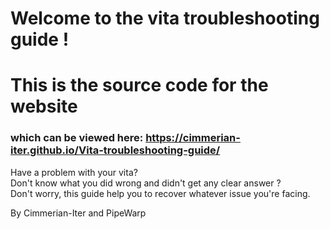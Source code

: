 # Welcome to the vita troubleshooting guide !
# This is the source code for the website
### which can be viewed here: https://cimmerian-iter.github.io/Vita-troubleshooting-guide/


Have a problem with your vita?   
Don't know what you did wrong and didn't get any clear answer ?  
Don't worry, this guide help you to recover whatever issue you're facing.  

By Cimmerian-Iter and PipeWarp
  


